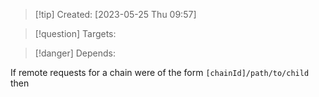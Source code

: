 
>[!tip] Created: [2023-05-25 Thu 09:57]

>[!question] Targets: 

>[!danger] Depends: 

If remote requests for a chain were of the form `[chainId]/path/to/child` then 